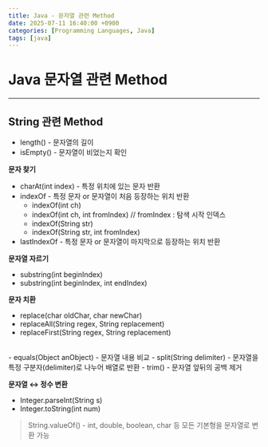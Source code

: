 ```yaml
---
title: Java - 문자열 관련 Method
date: 2025-07-11 16:40:00 +0900
categories: [Programming Languages, Java]
tags: [java]
---
```


# Java 문자열 관련 Method
---
## String 관련 Method
- length() - 문자열의 길이
- isEmpty() - 문자열이 비었는지 확인

**문자 찾기**
- charAt(int index) - 특정 위치에 있는 문자 반환
- indexOf - 특정 문자 or 문자열이 처음 등장하는 위치 반환
    - indexOf(int ch)
    - indexOf(int ch, int fromIndex) // fromIndex :  탐색 시작 인덱스
    - indexOf(String str)	
    - indexOf(String str, int fromIndex)
- lastIndexOf - 특정 문자 or 문자열이 마지막으로 등장하는 위치 반환

**문자열 자르기**
- substring(int beginIndex)	
- substring(int beginIndex, int endIndex)

**문자 치환**
- replace(char oldChar, char newChar)
- replaceAll(String regex, String replacement)
- replaceFirst(String regex, String replacement)  


<br>
- equals(Object anObject) - 문자열 내용 비교
- split(String delimiter) - 문자열을 특정 구분자(delimiter)로 나누어 배열로 반환
- trim() - 문자열 앞뒤의 공백 제거

**문자열 ↔️ 정수 변환**
- Integer.parseInt(String s)
- Integer.toString(int num)
> String.valueOf() - int, double, boolean, char 등 모든 기본형을 문자열로 변환 가능